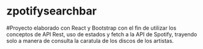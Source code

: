 # zpotifysearchbar

#Proyecto elaborado con React y Bootstrap con el fin de utilizar los conceptos de API Rest, uso de estados y fetch a la API de Spotify, trayendo solo a manera de consulta la caratula de los discos de los artistas.
